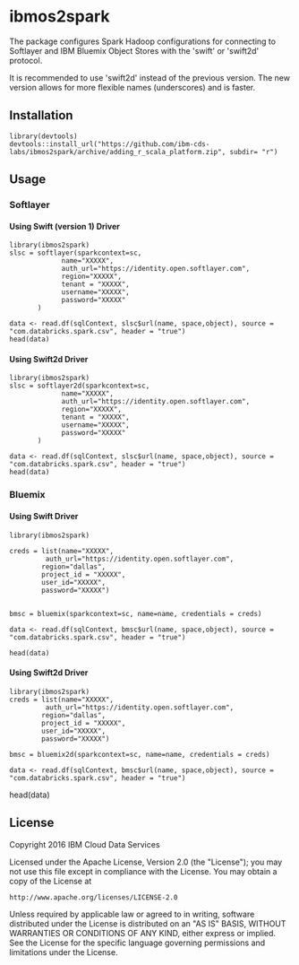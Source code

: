 # ibmos2spark

The package configures Spark Hadoop configurations for connecting to 
Softlayer and IBM Bluemix Object Stores with the 'swift' or 'swift2d' protocol. 

It is recommended to use 'swift2d' instead of the previous version. 
The new version allows for more flexible names (underscores) and is faster.

## Installation 
    library(devtools)
    devtools::install_url("https://github.com/ibm-cds-labs/ibmos2spark/archive/adding_r_scala_platform.zip", subdir= "r")

## Usage

### Softlayer

#### Using Swift (version 1) Driver
    library(ibmos2spark)
    slsc = softlayer(sparkcontext=sc, 
                 name="XXXXX", 
                 auth_url="https://identity.open.softlayer.com",
                 region="XXXXX", 
                 tenant = "XXXXX", 
                 username="XXXXX", 
                 password="XXXXX"
           )
           
    data <- read.df(sqlContext, slsc$url(name, space,object), source = "com.databricks.spark.csv", header = "true")
    head(data)


#### Using Swift2d Driver

    library(ibmos2spark)
    slsc = softlayer2d(sparkcontext=sc, 
                 name="XXXXX", 
                 auth_url="https://identity.open.softlayer.com",
                 region="XXXXX", 
                 tenant = "XXXXX", 
                 username="XXXXX", 
                 password="XXXXX"
           )
           
    data <- read.df(sqlContext, slsc$url(name, space,object), source = "com.databricks.spark.csv", header = "true")
    head(data)

### Bluemix

#### Using Swift Driver

    library(ibmos2spark)

    creds = list(name="XXXXX", 
             auth_url="https://identity.open.softlayer.com",
            region="dallas", 
            project_id = "XXXXX", 
            user_id="XXXXX", 
            password="XXXXX")
            

    bmsc = bluemix(sparkcontext=sc, name=name, credentials = creds)

    data <- read.df(sqlContext, bmsc$url(name, space,object), source = "com.databricks.spark.csv", header = "true")

    head(data)


#### Using Swift2d Driver

    library(ibmos2spark)
    creds = list(name="XXXXX", 
             auth_url="https://identity.open.softlayer.com",
            region="dallas", 
            project_id = "XXXXX", 
            user_id="XXXXX", 
            password="XXXXX")
            
    bmsc = bluemix2d(sparkcontext=sc, name=name, credentials = creds)

    data <- read.df(sqlContext, bmsc$url(name, space,object), source = "com.databricks.spark.csv", header = "true")
head(data)


## License 

Copyright 2016 IBM Cloud Data Services

Licensed under the Apache License, Version 2.0 (the "License");
you may not use this file except in compliance with the License.
You may obtain a copy of the License at

    http://www.apache.org/licenses/LICENSE-2.0

Unless required by applicable law or agreed to in writing, software
distributed under the License is distributed on an "AS IS" BASIS,
WITHOUT WARRANTIES OR CONDITIONS OF ANY KIND, either express or implied.
See the License for the specific language governing permissions and
limitations under the License.
